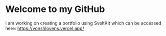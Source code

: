 # Welcome to my GitHub

I am working on creating a portfolio using SveltKit which can be accessed here: https://vonshlovens.vercel.app/